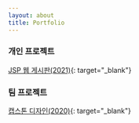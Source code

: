 ```yaml
---
layout: about
title: Portfolio
---
```


### 개인 프로젝트

[JSP 웹 게시판(2021)](https://github.com/HwangSumin0313/HwangSumin0313.web){: target="_blank"}


### 팀 프로젝트

[캡스톤 디자인(2020)](https://github.com/HwangSumin0313/capstone.design.project){: target="_blank"}




